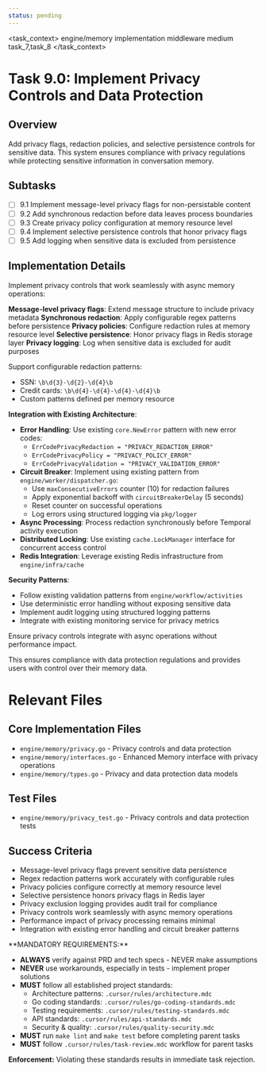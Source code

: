 ```yaml
---
status: pending
---
```


<task_context>
<domain>engine/memory</domain>
<type>implementation</type>
<scope>middleware</scope>
<complexity>medium</complexity>
<dependencies>task_7,task_8</dependencies>
</task_context>

# Task 9.0: Implement Privacy Controls and Data Protection

## Overview

Add privacy flags, redaction policies, and selective persistence controls for sensitive data. This system ensures compliance with privacy regulations while protecting sensitive information in conversation memory.

## Subtasks

- [ ] 9.1 Implement message-level privacy flags for non-persistable content
- [ ] 9.2 Add synchronous redaction before data leaves process boundaries
- [ ] 9.3 Create privacy policy configuration at memory resource level
- [ ] 9.4 Implement selective persistence controls that honor privacy flags
- [ ] 9.5 Add logging when sensitive data is excluded from persistence

## Implementation Details

Implement privacy controls that work seamlessly with async memory operations:

**Message-level privacy flags**: Extend message structure to include privacy metadata
**Synchronous redaction**: Apply configurable regex patterns before persistence
**Privacy policies**: Configure redaction rules at memory resource level
**Selective persistence**: Honor privacy flags in Redis storage layer
**Privacy logging**: Log when sensitive data is excluded for audit purposes

Support configurable redaction patterns:

- SSN: `\b\d{3}-\d{2}-\d{4}\b`
- Credit cards: `\b\d{4}-\d{4}-\d{4}-\d{4}\b`
- Custom patterns defined per memory resource

**Integration with Existing Architecture**:

- **Error Handling**: Use existing `core.NewError` pattern with new error codes:
    - `ErrCodePrivacyRedaction = "PRIVACY_REDACTION_ERROR"`
    - `ErrCodePrivacyPolicy = "PRIVACY_POLICY_ERROR"`
    - `ErrCodePrivacyValidation = "PRIVACY_VALIDATION_ERROR"`
- **Circuit Breaker**: Implement using existing pattern from `engine/worker/dispatcher.go`:
    - Use `maxConsecutiveErrors` counter (10) for redaction failures
    - Apply exponential backoff with `circuitBreakerDelay` (5 seconds)
    - Reset counter on successful operations
    - Log errors using structured logging via `pkg/logger`
- **Async Processing**: Process redaction synchronously before Temporal activity execution
- **Distributed Locking**: Use existing `cache.LockManager` interface for concurrent access control
- **Redis Integration**: Leverage existing Redis infrastructure from `engine/infra/cache`

**Security Patterns**:

- Follow existing validation patterns from `engine/workflow/activities`
- Use deterministic error handling without exposing sensitive data
- Implement audit logging using structured logging patterns
- Integrate with existing monitoring service for privacy metrics

Ensure privacy controls integrate with async operations without performance impact.

This ensures compliance with data protection regulations and provides users with control over their memory data.

# Relevant Files

## Core Implementation Files

- `engine/memory/privacy.go` - Privacy controls and data protection
- `engine/memory/interfaces.go` - Enhanced Memory interface with privacy operations
- `engine/memory/types.go` - Privacy and data protection data models

## Test Files

- `engine/memory/privacy_test.go` - Privacy controls and data protection tests

## Success Criteria

- Message-level privacy flags prevent sensitive data persistence
- Regex redaction patterns work accurately with configurable rules
- Privacy policies configure correctly at memory resource level
- Selective persistence honors privacy flags in Redis layer
- Privacy exclusion logging provides audit trail for compliance
- Privacy controls work seamlessly with async memory operations
- Performance impact of privacy processing remains minimal
- Integration with existing error handling and circuit breaker patterns

<critical>
**MANDATORY REQUIREMENTS:**

- **ALWAYS** verify against PRD and tech specs - NEVER make assumptions
- **NEVER** use workarounds, especially in tests - implement proper solutions
- **MUST** follow all established project standards:
    - Architecture patterns: `.cursor/rules/architecture.mdc`
    - Go coding standards: `.cursor/rules/go-coding-standards.mdc`
    - Testing requirements: `.cursor/rules/testing-standards.mdc`
    - API standards: `.cursor/rules/api-standards.mdc`
    - Security & quality: `.cursor/rules/quality-security.mdc`
- **MUST** run `make lint` and `make test` before completing parent tasks
- **MUST** follow `.cursor/rules/task-review.mdc` workflow for parent tasks

**Enforcement:** Violating these standards results in immediate task rejection.
</critical>
